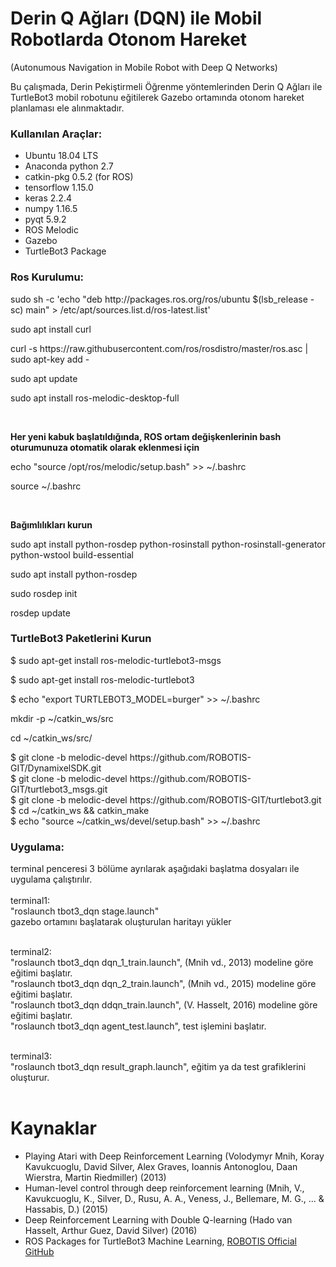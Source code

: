 # Derin Q Ağları (DQN) ile Mobil Robotlarda Otonom Hareket
(Autonumous Navigation in Mobile Robot with Deep Q Networks)

Bu çalışmada, Derin Pekiştirmeli Öğrenme yöntemlerinden Derin Q Ağları ile TurtleBot3 mobil robotunu eğitilerek Gazebo ortamında otonom hareket planlaması ele alınmaktadır.
<h3>Kullanılan Araçlar:</h3>
<ul>
  <li>Ubuntu 18.04 LTS</li>
  <li>Anaconda python 2.7</li>
  <li>catkin-pkg 0.5.2 (for ROS)</li>
  <li>tensorflow 1.15.0</li>
  <li>keras 2.2.4</li>
  <li>numpy 1.16.5</li>
  <li>pyqt 5.9.2</li>
  <li>ROS Melodic</li>
  <li>Gazebo</li>
  <li>TurtleBot3 Package</li>
</ul>
<h3>Ros Kurulumu:</h3>
<p>sudo sh -c 'echo "deb http://packages.ros.org/ros/ubuntu $(lsb_release -sc) main" > /etc/apt/sources.list.d/ros-latest.list'</p>
<p>sudo apt install curl</p>
<p>curl -s https://raw.githubusercontent.com/ros/rosdistro/master/ros.asc | sudo apt-key add -</p>
<p>sudo apt update</p>
<p>sudo apt install ros-melodic-desktop-full</p>
<br>
<p><b>Her yeni kabuk başlatıldığında, ROS ortam değişkenlerinin bash oturumunuza otomatik olarak eklenmesi için</b></p>
<p>echo "source /opt/ros/melodic/setup.bash" >> ~/.bashrc</p>
<p>source ~/.bashrc</p>
<br>
<p><b>Bağımlılıkları kurun</b></p>
<p>sudo apt install python-rosdep python-rosinstall python-rosinstall-generator python-wstool build-essential</p>
<p>sudo apt install python-rosdep</p>
<p>sudo rosdep init</p>
<p>rosdep update</p>
<h3>TurtleBot3 Paketlerini Kurun</h3>
<p>$ sudo apt-get install ros-melodic-turtlebot3-msgs</p>
<p>$ sudo apt-get install ros-melodic-turtlebot3</p>
<p>$ echo "export TURTLEBOT3_MODEL=burger" >> ~/.bashrc</p>
<p>mkdir -p ~/catkin_ws/src</p>
<p>cd ~/catkin_ws/src/</p>
<p>
  $ git clone -b melodic-devel https://github.com/ROBOTIS-GIT/DynamixelSDK.git<br>
  $ git clone -b melodic-devel https://github.com/ROBOTIS-GIT/turtlebot3_msgs.git<br>
  $ git clone -b melodic-devel https://github.com/ROBOTIS-GIT/turtlebot3.git<br>
  $ cd ~/catkin_ws && catkin_make<br>
  $ echo "source ~/catkin_ws/devel/setup.bash" >> ~/.bashrc
</p>

<h3>Uygulama:</h3>
<p>
terminal penceresi 3 bölüme ayrılarak aşağıdaki başlatma dosyaları ile uygulama çalıştırılır.<br><br>
terminal1:<br>
"roslaunch tbot3_dqn stage.launch" <br>
gazebo ortamını başlatarak oluşturulan haritayı yükler<br><br>

terminal2:<br>
"roslaunch tbot3_dqn dqn_1_train.launch", (Mnih vd., 2013) modeline göre eğitimi başlatır.<br>
"roslaunch tbot3_dqn dqn_2_train.launch", (Mnih vd., 2015) modeline göre eğitimi başlatır.<br>
"roslaunch tbot3_dqn ddqn_train.launch", (V. Hasselt, 2016) modeline göre eğitimi başlatır.<br>
"roslaunch tbot3_dqn agent_test.launch", test işlemini başlatır.<br><br>

terminal3:<br>
"roslaunch tbot3_dqn result_graph.launch", eğitim ya da test grafiklerini oluşturur.<br><br>
</p>

# Kaynaklar
- Playing Atari with Deep Reinforcement Learning (Volodymyr Mnih, Koray Kavukcuoglu, David Silver, Alex Graves, Ioannis Antonoglou, Daan Wierstra, Martin Riedmiller) (2013)
- Human-level control through deep reinforcement learning (Mnih, V., Kavukcuoglu, K., Silver, D., Rusu, A. A., Veness, J., Bellemare, M. G., ... & Hassabis, D.) (2015)
- Deep Reinforcement Learning with Double Q-learning (Hado van Hasselt, Arthur Guez, David Silver) (2016)
- ROS Packages for TurtleBot3 Machine Learning, <a href="https://github.com/ROBOTIS-GIT/turtlebot3_machine_learning">ROBOTIS Official GitHub</a>
